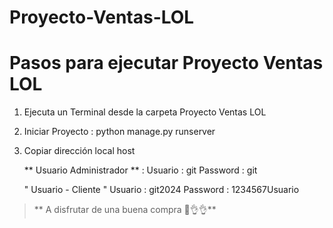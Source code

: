 # Proyecto-Ventas-LOL
# Pasos para ejecutar Proyecto Ventas LOL
1) Ejecuta un Terminal desde la carpeta Proyecto Ventas LOL  
2) Iniciar Proyecto : python manage.py runserver  
3) Copiar dirección local host

   ** Usuario Administrador ** :
   Usuario : git
   Password : git

   " Usuario - Cliente "
   Usuario : git2024
   Password : 1234567Usuario

  > ** A disfrutar de una buena compra 🤣👌👌**

